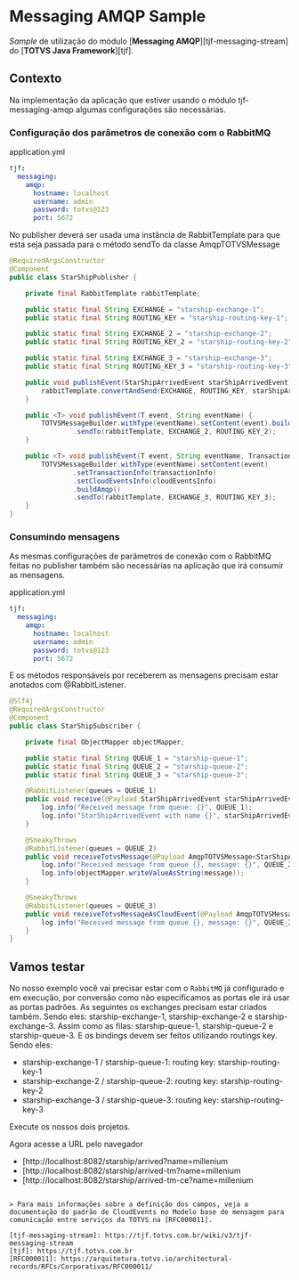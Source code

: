 # Messaging AMQP Sample

_Sample_ de utilização do módulo [__Messaging AMQP__][tjf-messaging-stream] do [__TOTVS Java Framework__][tjf].

## Contexto

Na implementação da aplicação que estiver usando o módulo tjf-messaging-amqp algumas configurações são necessárias. 


### Configuração dos parâmetros de conexão com o RabbitMQ

application.yml

```yml
tjf:
  messaging:
    amqp:
      hostname: localhost
      username: admin
      password: totvs@123
      port: 5672
```

No publisher deverá ser usada uma instância de RabbitTemplate para que esta seja passada para o método sendTo da classe AmqpTOTVSMessage

```java
@RequiredArgsConstructor
@Component
public class StarShipPublisher {

    private final RabbitTemplate rabbitTemplate;

    public static final String EXCHANGE = "starship-exchange-1";
    public static final String ROUTING_KEY = "starship-routing-key-1";

    public static final String EXCHANGE_2 = "starship-exchange-2";
    public static final String ROUTING_KEY_2 = "starship-routing-key-2";

    public static final String EXCHANGE_3 = "starship-exchange-3";
    public static final String ROUTING_KEY_3 = "starship-routing-key-3";

    public void publishEvent(StarShipArrivedEvent starShipArrivedEvent) {
        rabbitTemplate.convertAndSend(EXCHANGE, ROUTING_KEY, starShipArrivedEvent);
    }

    public <T> void publishEvent(T event, String eventName) {
        TOTVSMessageBuilder.withType(eventName).setContent(event).buildAmqp()
                .sendTo(rabbitTemplate, EXCHANGE_2, ROUTING_KEY_2);
    }

    public <T> void publishEvent(T event, String eventName, TransactionInfo transactionInfo, CloudEventsInfo cloudEventsInfo) {
        TOTVSMessageBuilder.withType(eventName).setContent(event)
                .setTransactionInfo(transactionInfo)
                .setCloudEventsInfo(cloudEventsInfo)
                .buildAmqp()
                .sendTo(rabbitTemplate, EXCHANGE_3, ROUTING_KEY_3);
    }
}
```

### Consumindo mensagens

As mesmas configurações de parâmetros de conexão com o RabbitMQ feitas no publisher também são necessárias na aplicação que irá consumir as mensagens.

application.yml
```yml
tjf:
  messaging:
    amqp:
      hostname: localhost
      username: admin
      password: totvs@123
      port: 5672
```

E os métodos responsáveis por receberem as mensagens precisam estar anotados com @RabbitListener.

```java
@Slf4j
@RequiredArgsConstructor
@Component
public class StarShipSubscriber {

    private final ObjectMapper objectMapper;

    public static final String QUEUE_1 = "starship-queue-1";
    public static final String QUEUE_2 = "starship-queue-2";
    public static final String QUEUE_3 = "starship-queue-3";

    @RabbitListener(queues = QUEUE_1)
    public void receive(@Payload StarShipArrivedEvent starShipArrivedEvent) {
        log.info("Received message from queue: {}", QUEUE_1);
        log.info("StarShipArrivedEvent with name {}", starShipArrivedEvent.getName());
    }

    @SneakyThrows
    @RabbitListener(queues = QUEUE_2)
    public void receiveTotvsMessage(@Payload AmqpTOTVSMessage<StarShipArrivedEvent> message) {
        log.info("Received message from queue {}, message: {}", QUEUE_2, objectMapper.writeValueAsString(message));
        log.info(objectMapper.writeValueAsString(message));
    }

    @SneakyThrows
    @RabbitListener(queues = QUEUE_3)
    public void receiveTotvsMessageAsCloudEvent(@Payload AmqpTOTVSMessage<StarShipArrivedEvent> message) {
        log.info("Received message from queue {}, message: {}", QUEUE_3, objectMapper.writeValueAsString(message));
    }
}
```



## Vamos testar

No nosso exemplo você vai precisar estar com o `RabbitMQ` já configurado e em execução, por conversão como não especificamos as portas ele irá usar as portas padrões.
As seguintes os exchanges precisam estar criados também. Sendo eles: starship-exchange-1, starship-exchange-2 e starship-exchange-3.
Assim como as filas: starship-queue-1, starship-queue-2 e starship-queue-3.
E os bindings devem ser feitos utilizando routings key. Sendo eles:

- starship-exchange-1 / starship-queue-1: routing key: starship-routing-key-1
- starship-exchange-2 / starship-queue-2: routing key: starship-routing-key-2
- starship-exchange-3 / starship-queue-3: routing key: starship-routing-key-3
 

Execute os nossos dois projetos.

Agora acesse a URL pelo navegador 
 - [http://localhost:8082/starship/arrived?name=millenium
 - [http://localhost:8082/starship/arrived-tm?name=millenium
 - [http://localhost:8082/starship/arrived-tm-ce?name=millenium

```

> Para mais informações sobre a definição dos campos, veja a documentação do padrão de CloudEvents no Modelo base de mensagem para comunicação entre serviços da TOTVS na [RFC000011].

[tjf-messaging-stream]: https://tjf.totvs.com.br/wiki/v3/tjf-messaging-stream
[tjf]: https://tjf.totvs.com.br
[RFC000011]: https://arquitetura.totvs.io/architectural-records/RFCs/Corporativas/RFC000011/
